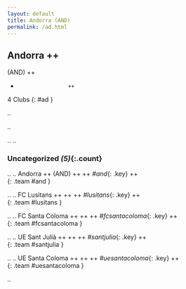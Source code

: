 ```yaml
---
layout: default
title: Andorra (AND)
permalink: /ad.html
---
```



## Andorra   ++
(AND)  ++
-                     ++
4 Clubs
{: #ad }


.. 




.. 




.. 
.. 


### Uncategorized _(5)_{:.count}


..
..
Andorra  ++
 (AND) ++
 ++
_#and_{: .key} ++
<br>
{: .team #and }

..
..
FC Lusitans  ++
 ++
 ++
_#lusitans_{: .key} ++
<br>
{: .team #lusitans }

..
..
FC Santa Coloma  ++
 ++
 ++
_#fcsantacoloma_{: .key} ++
<br>
{: .team #fcsantacoloma }

..
..
UE Sant Julià  ++
 ++
 ++
_#santjulia_{: .key} ++
<br>
{: .team #santjulia }

..
..
UE Santa Coloma  ++
 ++
 ++
_#uesantacoloma_{: .key} ++
<br>
{: .team #uesantacoloma }




.. 
 
